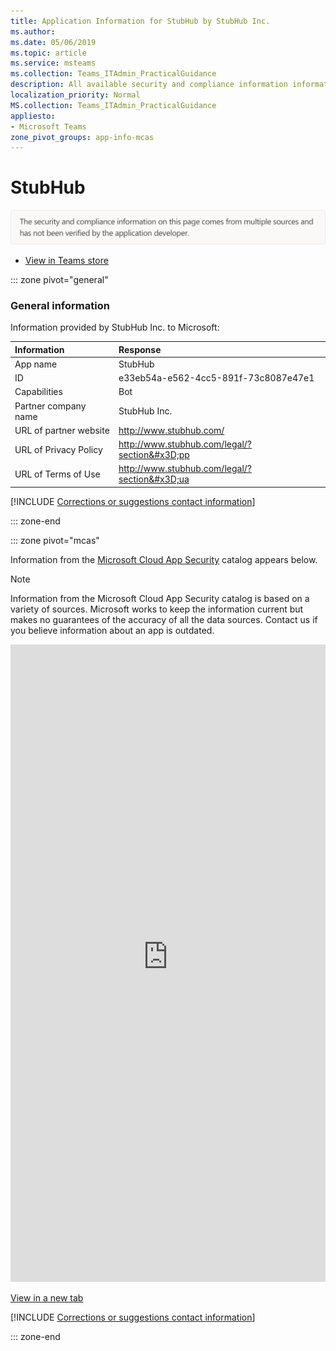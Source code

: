 ```yaml
---
title: Application Information for StubHub by StubHub Inc.
ms.author: 
ms.date: 05/06/2019
ms.topic: article
ms.service: msteams
ms.collection: Teams_ITAdmin_PracticalGuidance
description: All available security and compliance information information for StubHub, its data handling policies, its Microsoft Cloud App Security app catalog information, and security/compliance information in the CSA STAR registry.
localization_priority: Normal
MS.collection: Teams_ITAdmin_PracticalGuidance
appliesto:
- Microsoft Teams
zone_pivot_groups: app-info-mcas
---
```

# StubHub

<p></p><img alt="Non-attested image" src="./images/unattested.png" width="650"/>

* <a href="https://teams.microsoft.com/l/app/e33eb54a-e562-4cc5-891f-73c8087e47e1" target="_blank">View in Teams store</a>

::: zone pivot="general"

### General information

Information provided by StubHub Inc. to Microsoft:

| **Information** | **Response** |
|:----------------|:-------------|
| App name | StubHub |
| ID | e33eb54a-e562-4cc5-891f-73c8087e47e1 |
| Capabilities | Bot |
| Partner company name | StubHub Inc. |
| URL of partner website | <http://www.stubhub.com/> |
| URL of Privacy Policy | <http://www.stubhub.com/legal/?section&#x3D;pp> |
| URL of Terms of Use | <http://www.stubhub.com/legal/?section&#x3D;ua> |

 [!INCLUDE [Corrections or suggestions contact information](./includes/corrections-or-suggestions.md)]

::: zone-end


::: zone pivot="mcas"

Information from the [Microsoft Cloud App Security](https://www.microsoft.com/en-us/enterprise-mobility-security/cloud-app-security) catalog appears below.

> [!NOTE]
> Information from the Microsoft Cloud App Security catalog is based on a variety of sources. Microsoft works to keep the information current but makes no guarantees of the accuracy of all the data sources. Contact us if you believe information about an app is outdated.

<iframe height='1020' title='Microsoft Cloud App Security Information' src='https://3ca685143b5b46b4b0e5266dadf2e97c.codepen.website/#/dashboard/26816' frameborder='no'  style='width: 100%;'></iframe>

<a href="https://3ca685143b5b46b4b0e5266dadf2e97c.codepen.website/#/dashboard/26816" target="_blank">View in a new tab</a>

[!INCLUDE [Corrections or suggestions contact information](./includes/corrections-or-suggestions.md)]

::: zone-end

